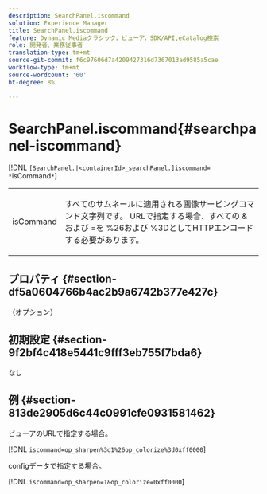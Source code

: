 ```yaml
---
description: SearchPanel.iscommand
solution: Experience Manager
title: SearchPanel.iscommand
feature: Dynamic Mediaクラシック，ビューア，SDK/API,eCatalog検索
role: 開発者、業務従事者
translation-type: tm+mt
source-git-commit: f6c97606d7a4209427316d7367013ad9585a5cae
workflow-type: tm+mt
source-wordcount: '60'
ht-degree: 8%

---
```



# SearchPanel.iscommand{#searchpanel-iscommand}

[!DNL `[SearchPanel.|<containerId>_searchPanel.]iscommand= *`isCommand`*`]

<table id="table_9E7BB12BF371419F88DD4D24EF04632C"> 
 <tbody> 
  <tr> 
   <td colname="col1"> <p> <span class="codeph"><span class="varname"> isCommand</span></span> </p> </td> 
   <td colname="col2"> <p> すべてのサムネールに適用される画像サービングコマンド文字列です。 URLで指定する場合、すべての<span class="codeph"> &amp;</span>および<span class="codeph"> =</span>を<span class="codeph"> %26</span>および<span class="codeph"> %3D</span>としてHTTPエンコードする必要があります。 </p> </td> 
  </tr> 
 </tbody> 
</table>

## プロパティ {#section-df5a0604766b4ac2b9a6742b377e427c}

（オプション）

## 初期設定 {#section-9f2bf4c418e5441c9fff3eb755f7bda6}

なし

## 例 {#section-813de2905d6c44c0991cfe0931581462}

ビューアのURLで指定する場合。

[!DNL `iscommand=op_sharpen%3d1%26op_colorize%3d0xff0000`]

configデータで指定する場合。

[!DNL `iscommand=op_sharpen=1&op_colorize=0xff0000`]
